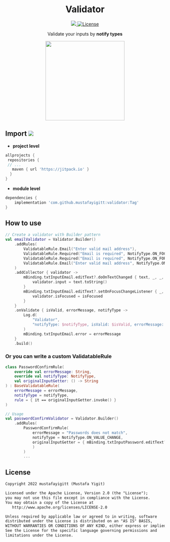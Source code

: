 <h1 align=center>Validator</h1>

<div align="center">
  <a href="https://jitpack.io/#mustafayigitt/validator">
    <img src="https://jitpack.io/v/mustafayigitt/validator.svg" />
  </a>
  <a href="https://opensource.org/licenses/Apache-2.0">
    <img alt="License" src="https://img.shields.io/badge/License-Apache%202.0-blue.svg"/>
  </a>
  <p>
    Validate your inputs by <strong>notify types</strong>
  </p> 
</div>

<p align=center>
  <img src="https://user-images.githubusercontent.com/43048105/172043553-72a15316-f81d-496f-ad21-eccadc42c473.gif" width="250">
</p>

## Import [![](https://jitpack.io/v/mustafayigitt/validator.svg)](https://jitpack.io/#mustafayigitt/validator)

- **project level**
````gradle
allprojects {
 repositories {
 // ...
   maven { url 'https://jitpack.io' }
  }
}
````

- **module level**
````gradle
dependencies {
    implementation 'com.github.mustafayigitt:validator:Tag'
}
````

## How to use

````kotlin
// Create a validator with Builder pattern
val emailValidator = Validator.Builder()
    .addRules(
        ValidatableRule.Email("Enter valid mail address"),
        ValidatableRule.Required("Email is required", NotifyType.ON_FOCUS_CHANGE),
        ValidatableRule.Required("Email is required", NotifyType.ON_FORM_SUBMIT),
        ValidatableRule.Email("Enter valid mail address", NotifyType.ON_FORM_SUBMIT),
    )
    .addCollector { validator ->
        mBinding.txtInputEmail.editText?.doOnTextChanged { text, _, _, _ ->
            validator.input = text.toString()
        }
        mBinding.txtInputEmail.editText?.setOnFocusChangeListener { _, isFocused ->
            validator.isFocused = isFocused
        }
    }
    .onValidate { isValid, errorMessage, notifyType ->
        Log.d(
            "Validator",
            "notifyType: $notifyType, isValid: $isValid, errorMessage: $errorMessage"
        )
        mBinding.txtInputEmail.error = errorMessage
    }
    .build()
````

### Or you can write a custom ValidatableRule
````kotlin
class PasswordConfirmRule(
    override val errorMessage: String,
    override val notifyType: NotifyType,
    val originalInputGetter: () -> String
) : BaseValidatableRule(
    errorMessage = errorMessage,
    notifyType = notifyType,
    rule = { it == originalInputGetter.invoke() }
)

// Usage
val passwordConfirmValidator = Validator.Builder()
    .addRules(
        PasswordConfirmRule(
            errorMessage = "Passwords does not match",
            notifyType = NotifyType.ON_VALUE_CHANGE,
            originalInputGetter = { mBinding.txtInputPassword.editText?.text.toString() },
            )
        )
        ...
````

## License
```xml
Copyright 2022 mustafayigitt (Mustafa Yigit)

Licensed under the Apache License, Version 2.0 (the "License");
you may not use this file except in compliance with the License.
You may obtain a copy of the License at
   http://www.apache.org/licenses/LICENSE-2.0

Unless required by applicable law or agreed to in writing, software
distributed under the License is distributed on an "AS IS" BASIS,
WITHOUT WARRANTIES OR CONDITIONS OF ANY KIND, either express or implied.
See the License for the specific language governing permissions and
limitations under the License.
```

